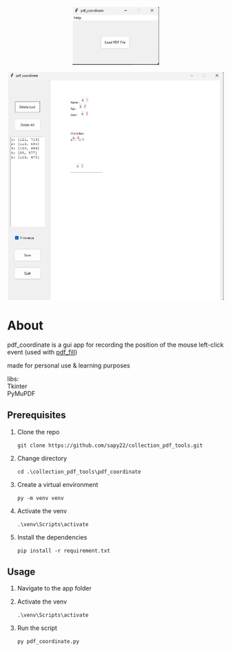 <p align="center">
<img width="200" src="./image/f1.png">  
</p>
<p align="center">
<img width="500" src="./image/f2.png">  
</p>


# About
pdf_coordinate is a gui app for recording the position of the mouse left-click event (used with [pdf_fill](https://github.com/sapy22/collection_pdf_tools))

made for personal use & learning purposes 

libs:  
Tkinter  
PyMuPDF

## Prerequisites  
1. Clone the repo
   ```
   git clone https://github.com/sapy22/collection_pdf_tools.git
   ```

2. Change directory
   ```
   cd .\collection_pdf_tools\pdf_coordinate
   ```

3. Create a virtual environment
   ```
   py -m venv venv
   ```

4. Activate the venv
   ```
   .\venv\Scripts\activate
   ```

5. Install the dependencies
   ```
   pip install -r requirement.txt
   ```

## Usage
1. Navigate to the app folder  

2. Activate the venv
   ```
   .\venv\Scripts\activate
   ```

3. Run the script
   ```
   py pdf_coordinate.py
   ```





